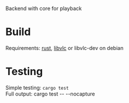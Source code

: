 Backend with core for playback

# Build
Requirements: [rust](https://www.rust-lang.org), [libvlc](https://wiki.videolan.org/LibVLC) or libvlc-dev on debian

# Testing

Simple testing: `cargo test`  
Full output: cargo test -- --nocapture

